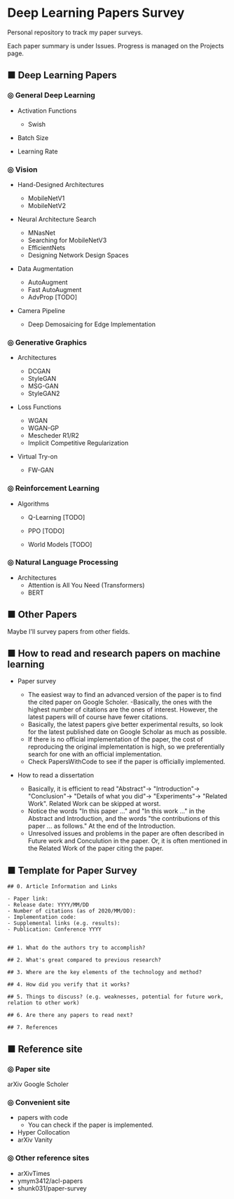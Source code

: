 # Deep Learning Papers Survey
Personal repository to track my paper surveys.

Each paper summary is under Issues. Progress is managed on the Projects page.

## ■ Deep Learning Papers
### ◎ General Deep Learning
- Activation Functions
  - Swish

- Batch Size

- Learning Rate

### ◎ Vision
- Hand-Designed Architectures
  - MobileNetV1
  - MobileNetV2

- Neural Architecture Search
  - MNasNet
  - Searching for MobileNetV3
  - EfficientNets
  - Designing Network Design Spaces
  
- Data Augmentation
  - AutoAugment
  - Fast AutoAugment
  - AdvProp [TODO]
  
- Camera Pipeline
  - Deep Demosaicing for Edge Implementation

### ◎ Generative Graphics
- Architectures
  - DCGAN
  - StyleGAN
  - MSG-GAN
  - StyleGAN2
  
- Loss Functions
  - WGAN
  - WGAN-GP
  - Mescheder R1/R2
  - Implicit Competitive Regularization

- Virtual Try-on
  - FW-GAN

### ◎ Reinforcement Learning
- Algorithms
  - Q-Learning [TODO]
  - PPO [TODO]
  
  - World Models [TODO]
  
### ◎ Natural Language Processing
- Architectures
  - Attention is All You Need (Transformers)
  - BERT

## ■ Other Papers
Maybe I'll survey papers from other fields.

## ■ How to read and research papers on machine learning
 - Paper survey
     - The easiest way to find an advanced version of the paper is to find the cited paper on Google Scholer.
     -Basically, the ones with the highest number of citations are the ones of interest. However, the latest papers will of course have fewer citations.
     - Basically, the latest papers give better experimental results, so look for the latest published date on Google Scholar as much as possible.
     - If there is no official implementation of the paper, the cost of reproducing the original implementation is high, so we preferentially search for one with an official implementation.
     - Check PapersWithCode to see if the paper is officially implemented.

- How to read a dissertation
    - Basically, it is efficient to read "Abstract"-> "Introduction"-> "Conclusion"-> "Details of what you did"-> "Experiments"-> "Related Work". Related Work can be skipped at worst.
    - Notice the words "In this paper ..." and "In this work ..." in the Abstract and Introduction, and the words "the contributions of this paper ... as follows." At the end of the Introduction.
    - Unresolved issues and problems in the paper are often described in Future work and Conculution in the paper. Or, it is often mentioned in the Related Work of the paper citing the paper.

## ■ Template for Paper Survey
```
## 0. Article Information and Links

- Paper link: 
- Release date: YYYY/MM/DD
- Number of citations (as of 2020/MM/DD): 
- Implementation code: 
- Supplemental links (e.g. results): 
- Publication: Conference YYYY


## 1. What do the authors try to accomplish?

## 2. What's great compared to previous research?

## 3. Where are the key elements of the technology and method?

## 4. How did you verify that it works?

## 5. Things to discuss? (e.g. weaknesses, potential for future work, relation to other work)

## 6. Are there any papers to read next?

## 7. References

```

## ■ Reference site
### ◎ Paper site
arXiv
Google Scholer
### ◎ Convenient site
- papers with code
    - You can check if the paper is implemented.
- Hyper Collocation
- arXiv Vanity
### ◎ Other reference sites
- arXivTimes
- ymym3412/acl-papers
- shunk031/paper-survey
